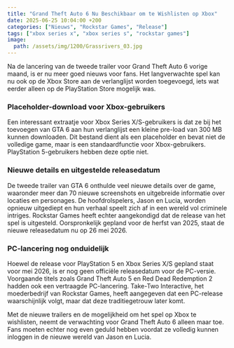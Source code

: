 ```yaml
---
title: "Grand Theft Auto 6 Nu Beschikbaar om te Wishlisten op Xbox"
date: 2025-06-25 10:04:00 +200
categories: ["Nieuws", "Rockstar Games", "Release"]
tags: ["xbox series x", "xbox series s", "rockstar games"]
image:
  path: /assets/img/1200/Grassrivers_03.jpg
---
```


Na de lancering van de tweede trailer voor Grand Theft Auto 6 vorige maand, is er nu meer goed nieuws voor fans. Het langverwachte spel kan nu ook op de Xbox Store aan de verlanglijst worden toegevoegd, iets wat eerder alleen op de PlayStation Store mogelijk was.

### Placeholder-download voor Xbox-gebruikers

Een interessant extraatje voor Xbox Series X/S-gebruikers is dat ze bij het toevoegen van GTA 6 aan hun verlanglijst een kleine pre-load van 300 MB kunnen downloaden. Dit bestand dient als een placeholder en bevat niet de volledige game, maar is een standaardfunctie voor Xbox-gebruikers. PlayStation 5-gebruikers hebben deze optie niet.

### Nieuwe details en uitgestelde releasedatum

De tweede trailer van GTA 6 onthulde veel nieuwe details over de game, waaronder meer dan 70 nieuwe screenshots en uitgebreide informatie over locaties en personages. De hoofdrolspelers, Jason en Lucia, worden opnieuw uitgediept en hun verhaal speelt zich af in een wereld vol criminele intriges. Rockstar Games heeft echter aangekondigd dat de release van het spel is uitgesteld. Oorspronkelijk gepland voor de herfst van 2025, staat de nieuwe releasedatum nu op 26 mei 2026.

### PC-lancering nog onduidelijk

Hoewel de release voor PlayStation 5 en Xbox Series X/S gepland staat voor mei 2026, is er nog geen officiële releasedatum voor de PC-versie. Voorgaande titels zoals Grand Theft Auto 5 en Red Dead Redemption 2 hadden ook een vertraagde PC-lancering. Take-Two Interactive, het moederbedrijf van Rockstar Games, heeft aangegeven dat een PC-release waarschijnlijk volgt, maar dat deze traditiegetrouw later komt.

Met de nieuwe trailers en de mogelijkheid om het spel op Xbox te wishlisten, neemt de verwachting voor Grand Theft Auto 6 alleen maar toe. Fans moeten echter nog even geduld hebben voordat ze volledig kunnen inloggen in de nieuwe wereld van Jason en Lucia.